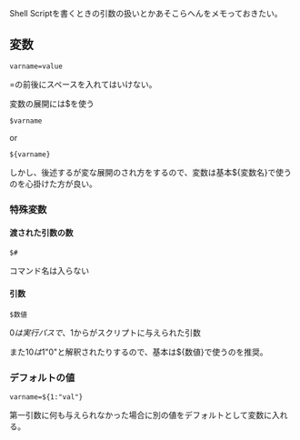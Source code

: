 Shell Scriptを書くときの引数の扱いとかあそこらへんをメモっておきたい。

## 変数

    varname=value

=の前後にスペースを入れてはいけない。

変数の展開には$を使う

    $varname

or

    ${varname}

しかし、後述するが変な展開のされ方をするので、変数は基本${変数名}で使うのを心掛けた方が良い。

### 特殊変数

#### 渡された引数の数

    $#

コマンド名は入らない

#### 引数

    $数値

$0は実行パスで、$1からがスクリプトに与えられた引数

また$10は$1"0"と解釈されたりするので、基本は${数値}で使うのを推奨。

### デフォルトの値

    varname=${1:"val"}

第一引数に何も与えられなかった場合に別の値をデフォルトとして変数に入れる。
